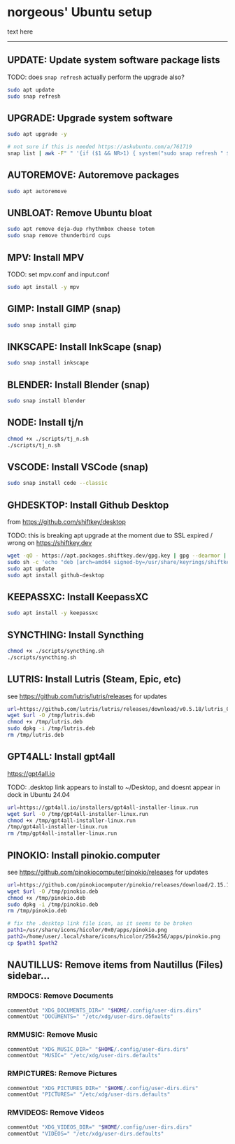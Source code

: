 # norgeous' Ubuntu setup

text here

---

## UPDATE: Update system software package lists

TODO: does `snap refresh` actually perform the upgrade also?

```sh
sudo apt update
sudo snap refresh
```

## UPGRADE: Upgrade system software

```sh
sudo apt upgrade -y

# not sure if this is needed https://askubuntu.com/a/761719
snap list | awk -F" " '{if ($1 && NR>1) { system("sudo snap refresh " $1) }}'
```

## AUTOREMOVE: Autoremove packages

```sh
sudo apt autoremove
```

## UNBLOAT: Remove Ubuntu bloat

```sh
sudo apt remove deja-dup rhythmbox cheese totem
sudo snap remove thunderbird cups
```

## MPV: Install MPV

TODO: set mpv.conf and input.conf

```sh
sudo apt install -y mpv
```

## GIMP: Install GIMP (snap)

```sh
sudo snap install gimp
```

## INKSCAPE: Install InkScape (snap)

```sh
sudo snap install inkscape
```

## BLENDER: Install Blender (snap)

```sh
sudo snap install blender
```

## NODE: Install tj/n

```sh
chmod +x ./scripts/tj_n.sh
./scripts/tj_n.sh
```

## VSCODE: Install VSCode (snap)

```sh
sudo snap install code --classic
```

## GHDESKTOP: Install Github Desktop

from https://github.com/shiftkey/desktop

TODO: this is breaking apt upgrade at the moment due to SSL expired / wrong on https://shiftkey.dev

```sh
wget -qO - https://apt.packages.shiftkey.dev/gpg.key | gpg --dearmor | sudo tee /usr/share/keyrings/shiftkey-packages.gpg > /dev/null
sudo sh -c 'echo "deb [arch=amd64 signed-by=/usr/share/keyrings/shiftkey-packages.gpg] https://apt.packages.shiftkey.dev/ubuntu/ any main" > /etc/apt/sources.list.d/shiftkey-packages.list'
sudo apt update
sudo apt install github-desktop
```

## KEEPASSXC: Install KeepassXC

```sh
sudo apt install -y keepassxc
```

## SYNCTHING: Install Syncthing

```sh
chmod +x ./scripts/syncthing.sh
./scripts/syncthing.sh
```

## LUTRIS: Install Lutris (Steam, Epic, etc)

see https://github.com/lutris/lutris/releases for updates

```sh
url=https://github.com/lutris/lutris/releases/download/v0.5.18/lutris_0.5.18_all.deb
wget $url -O /tmp/lutris.deb
chmod +x /tmp/lutris.deb
sudo dpkg -i /tmp/lutris.deb
rm /tmp/lutris.deb
```

## GPT4ALL: Install gpt4all

https://gpt4all.io

TODO: .desktop link appears to install to ~/Desktop, and doesnt appear in dock in Ubuntu 24.04

```sh
url=https://gpt4all.io/installers/gpt4all-installer-linux.run
wget $url -O /tmp/gpt4all-installer-linux.run
chmod +x /tmp/gpt4all-installer-linux.run
/tmp/gpt4all-installer-linux.run
rm /tmp/gpt4all-installer-linux.run
```

## PINOKIO: Install pinokio.computer

see https://github.com/pinokiocomputer/pinokio/releases for updates

```sh
url=https://github.com/pinokiocomputer/pinokio/releases/download/2.15.1/Pinokio_2.15.1_amd64.deb
wget $url -O /tmp/pinokio.deb
chmod +x /tmp/pinokio.deb
sudo dpkg -i /tmp/pinokio.deb
rm /tmp/pinokio.deb

# fix the .desktop link file icon, as it seems to be broken
path1=/usr/share/icons/hicolor/0x0/apps/pinokio.png
path2=/home/user/.local/share/icons/hicolor/256x256/apps/pinokio.png
cp $path1 $path2
```

## NAUTILLUS: Remove items from Nautillus (Files) sidebar...

### RMDOCS: Remove Documents

```sh
commentOut "XDG_DOCUMENTS_DIR=" "$HOME/.config/user-dirs.dirs"
commentOut "DOCUMENTS=" "/etc/xdg/user-dirs.defaults"
```

### RMMUSIC: Remove Music

```sh
commentOut "XDG_MUSIC_DIR=" "$HOME/.config/user-dirs.dirs"
commentOut "MUSIC=" "/etc/xdg/user-dirs.defaults"
```

### RMPICTURES: Remove Pictures

```sh
commentOut "XDG_PICTURES_DIR=" "$HOME/.config/user-dirs.dirs"
commentOut "PICTURES=" "/etc/xdg/user-dirs.defaults"
```

### RMVIDEOS: Remove Videos

```sh
commentOut "XDG_VIDEOS_DIR=" "$HOME/.config/user-dirs.dirs"
commentOut "VIDEOS=" "/etc/xdg/user-dirs.defaults"
```
